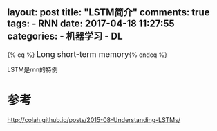 layout: post
title: "LSTM简介"
comments: true
tags:
	- RNN
date:  2017-04-18 11:27:55
categories:
    - 机器学习
    - DL
---

{% cq %} <font size=4>Long short-term memory</font>{% endcq %}


LSTM是rnn的特例

# 参考 

<http://colah.github.io/posts/2015-08-Understanding-LSTMs/>
